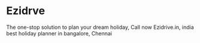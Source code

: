 # Ezidrve
The one-stop solution to plan your dream holiday, Call now Ezidrive.in, india best holiday planner in bangalore, Chennai
